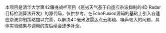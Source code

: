 本项目是清华大学第42届挑战杯项目《恶劣天气基于自适应杂波抑制的4D Radar目标检测算法开发》的源代码，仅供参考，在EchoFusion源码的基础上引入自适应杂波抑制策略加以完善，以解决4D毫米波雷达点云稀疏、噪声较大的问题，具体实验结果与调用的库后续会逐步补全。
